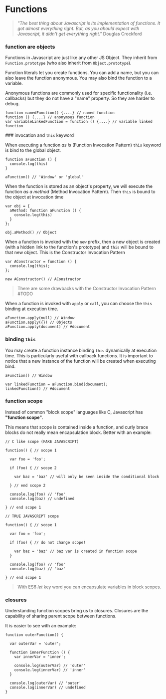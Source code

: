 # Functions

> _"The best thing about Javascript is its implementation of functions. It got almost everything right. But, as you ahould expect with Javascript, it didn't get everything right."_ Douglas Crockford

### function are objects

Functions in Javascript are just like any other JS Object. They inherit from `Function.prototype` (who also inherit from `Object.prototype`).

Function literals let you create functions. You can add a name, but you can also leave the function anonymous. You may also bind the function to a variable.

Anonymous functions are commonly used for specific functionality (i.e. callbacks) but they do not have a "name" property. So they are harder to debug.

```
function namedFunction() {....} // named function
function () {....} // anonymous function
var variableLinkedFunction = function () {....} // variable linked function
```

### invocation and `this` keyword

When executing a function _as is_ (Function Invocation Pattern) `this` keyword is bind to the global object.

```
function aFunction () {
  console.log(this)
}

aFunction() // 'Window' or 'global'
```

When the function is stored as an object's property, we will execute the function _as a method_ (Method Invocation Pattern). Then `this` is bound to the object at invocation time

```
var obj = {
  aMethod: function aFunction () {
    console.log(this)
  }
};

obj.aMethod() // Object
```

When a function is invoked with the `new` prefix, then a new object is created (with a hidden link to the function's prototype) and `this` will be bound to that new object. This is the Constructor Invocation Pattern

```
var AConstructor = function () {
  console.log(this);
};

new AConstructor() // AConstructor
```

> There are some drawbacks with the Constructor Invocation Pattern #TODO

When a function is invoked with `apply` or `call`, you can choose the `this` binding at execution time.

```
aFunction.apply(null) // Window
aFunction.apply({}) // Objects
aFunction.apply(document) // #document
```

### binding `this`

You may create a function instance binding `this` dynamically at execution time. This is particularly useful with callback functions. It is important to notice that a new instance of the function will be created when executing bind.

```
aFunction() // Window

var linkedFunction = aFunction.bind(document);
linkedFunction() // #document
```

### function scope

Instead of common "block scope" languages like C, Javascript has **"function scope"**.

This means that scope is contained inside a function, and curly brace blocks do not really mean encapsulation block. Better with an example:

```
// C like scope (FAKE JAVASCRIPT)

function() { // scope 1

  var foo = 'foo';

  if (foo) { // scope 2

    var baz = 'baz' // will only be seen inside the conditional block

  } // end scope 2

  console.log(foo) // 'foo'
  console.log(baz) // undefined

} // end scope 1
```

```
// TRUE JAVASCRIPT scope

function() { // scope 1

  var foo = 'foo';

  if (foo) { // do not change scope!

    var baz = 'baz' // baz var is created in function scope
  }

  console.log(foo) // 'foo'
  console.log(baz) // 'baz'

} // end scope 1
```

> With ES6 _let_ key word you can encapsulate variables in block scopes.

### closures
Understanding function scopes bring us to closures. Closures are the capability of sharing parent scope between functions.

It is easier to see with an example:
```
function outerFunction() {

  var outerVar = 'outer';

  function innerFunction () {
    var innerVar = 'inner';

    console.log(outerVar) // 'outer'
    console.log(innerVar) // 'inner'
  }

  console.log(outerVar) // 'outer'
  console.log(innerVar) // undefined
}
```
